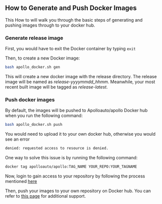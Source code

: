 ## How to Generate and Push Docker Images

 This How to will walk you through the basic steps of generating and pushing images through to your docker hub.

### Generate release image
 First, you would have to exit the Docker container by typing ```exit```

 Then, to create a new Docker image:

```bash
bash apollo_docker.sh gen
```
This will create a new docker image with the release directory. The release image will be named as *release-yyyymmdd_hhmm*. Meanwhile, your most recent built image will be tagged as *release-latest*.

### Push docker images
By default, the images will be pushed to Apolloauto/apollo Docker hub when you run the following command:
```bash
bash apollo_docker.sh push
```
You would need to upload it to your own docker hub, otherwise you would see an error
```bash
denied: requested access to resource is denied.
```
One way to solve this issue is by running the following command:
```bash
docker tag apolloauto/apollo:TAG_NAME YOUR_REPO:YOUR_TAGNAME
```
Now, login to gain access to your repository by following the process mentioned [here](https://docs.docker.com/engine/reference/commandline/login/#options)

Then, push your images to your own repository on Docker hub. You can refer to [this page](https://ropenscilabs.github.io/r-docker-tutorial/04-Dockerhub.html) for additional support.
